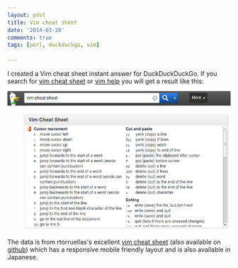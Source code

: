 ```yaml
---
layout: post
title: Vim cheat sheet
date: '2014-03-28'
comments: true
tags: [perl, duckduckgo, vim]

---
```


I created a Vim cheat sheet instant answer for DuckDuckDuckGo.  If you search
for [vim cheat sheet](https://duckduckgo.com/?q=vim+cheat+sheet) or
[vim help](https://duckduckgo.com/?q=vim+help) you will get a result like this:

![x](/images/for-posts/2014-03-28-ddg-vim.png)

The data is from rtorruellas's excellent [vim cheat sheet](http://rtorruellas.com/vim-cheat-sheet/) 
(also available on [github](https://github.com/rtorr/vim-cheat-sheet)) which has a responsive
mobile friendly layout and is also available in Japanese.

